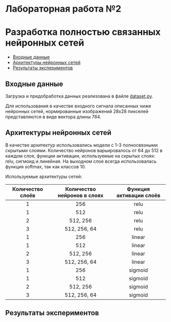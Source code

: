 # Лабораторная работа №2
# Разработка полностью связанных нейронных сетей

+ [Входные данные](#Format_input)
+ [Архитектуры нейронных сетей](#NN_architecture)
+ [Результаты экспериментов](#Results)


## <a name="Format_input"></a>	Входные данные
Загрузка и предобработка данных реализована в файле [dataset.py](https://github.com/Edvard-Hagerup-Grieg/UNN-DeepLearningTeam/blob/report_lab2/lab2/dataset.py).


Для использования в качестве входного сигнала описанных ниже нейронных сетей, нормированные изображений 28x28 пикселей представляются в виде вектора длины 784.


## <a name="NN_architecture"></a>	Архитектуры нейронных сетей
В качестве архитектур использовались модели с 1-3 полносвязными скрытыми слоями. Количество нейронов варьировалось от 64 до 512
в каждом слое, функции активации, используемые на скрытых слоях: relu, сигмоид и линейная. На выходном слое всегда использовалась функция 
softmax, так как классов 10.

Используемые архитектуры сетей:

| Количество слоёв | Количество нейронов в слоях | Функция активации слоёв|
|:----------------:|:---------------------------:|:----------------------:|
| 1 | 256 | relu |
| 1 | 512 | relu |
| 2 | 512, 256 | relu |
| 3 | 512, 256, 64 | relu |
| 1 | 256 | linear |
| 1 | 512 | linear |
| 2 | 512, 256 | linear |
| 3 | 512, 256, 64 | linear |
| 1 | 256 | sigmoid |
| 1 | 512 | sigmoid |
| 2 | 512, 256 | sigmoid |
| 3 | 512, 256, 64 | sigmoid |




## <a name="Results"></a>	Результаты экспериментов
